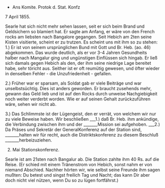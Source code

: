 + Ans Komite. Protok d. Stat. Konfz

 7 April 1855.

Searle hat sich nicht mehr sehen lassen, seit er sich beim Brand und Geldsichern so blamiert hat. Er sagte am Anfang, er wäre von den French rocks am liebsten nach Bangalore gegangen. Seit Hebich am 2ten seine Kisten visitierte, scheint er zu trutzen. Es scheint uns mit ihm so zu stehen: 
1.) Er ist von seinem ursprünglichen Bund mit Gott und Br. Heb. (ao. 46) abgekommen. Das wurde deutlich, als er vor 3-4 Jahren Gesundheits halber nach Mangalur ging und ungünstigen Einflüssen sich hingab. Er ließ sich damals gegen Hebich als den, der ihm seine niedrige Lage bereitet habe, sehr töricht aus. Seither ist er oft reumütig gewesen, und öfter wieder in denselben Fehler - die Unzufriedenheit - gefallen.

2.) Früher war er sparsam, als Soldat gab er viele Beiträge und war unselbstsüchtig. Dies ist anders geworden. Er braucht zusehends mehr, gewann das Geld lieb und ist auf den Rocks durch unweise Nachgiebigkeit noch weiter verderbt worden. Wie er auf seinen Gehalt zurückzuführen wäre, sehen wir nicht ab.

3.) Das Schlimmste ist der Lügengeist, den er verrät, von welchem wir nur zu viele Beweise haben. Wir beschließen
___1.) daß Br. Heb. ihm ankündige, die Verbindung zwischen ihm und der _______Mission sei aufgehoben.
___2.) Da Präses und Sekretär der GeneralKonferenz auf der Station sind, _______halten wir für recht, auch die Distriktskonferenz zu diesem Beschluß _______herbeizuziehen.


 2. Mai Stationskonferenz.

Searle ist am 21sten nach Bangalur ab. Die Station zahlte ihm 40 Rs. auf die Reise. (Er schied mit einem Tränenstrom von Hebich, sonst nahm er von niemand Abschied. Nachher hörten wir, wie selbst seine Freunde ihm sagen mußten: Du betest und singst freilich Tag und Nacht; das kann Dir aber doch nicht viel nützen, wenn Du so zu lügen fortfährst.)

